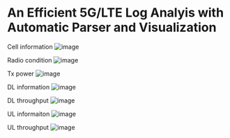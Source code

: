 # An Efficient 5G/LTE Log Analyis with Automatic Parser and Visualization

Cell information
![image](https://user-images.githubusercontent.com/77954837/115098539-8369d400-9f6b-11eb-90e7-23e1433b8be9.png)

Radio condition
![image](https://user-images.githubusercontent.com/77954837/115098554-967ca400-9f6b-11eb-8a7b-424a60aed54e.png)

Tx power
![image](https://user-images.githubusercontent.com/77954837/115098557-9ed4df00-9f6b-11eb-9153-b4df0dd26149.png)

DL information
![image](https://user-images.githubusercontent.com/77954837/115098564-a5635680-9f6b-11eb-839f-33787c272378.png)

DL throughput
![image](https://user-images.githubusercontent.com/77954837/115098570-b01deb80-9f6b-11eb-8b89-16c2789de405.png)

UL informaiton
![image](https://user-images.githubusercontent.com/77954837/115098575-b6ac6300-9f6b-11eb-8f5e-05c0d666e67a.png)

UL throughput
![image](https://user-images.githubusercontent.com/77954837/115098579-bca24400-9f6b-11eb-8af9-b690ff91c868.png)
